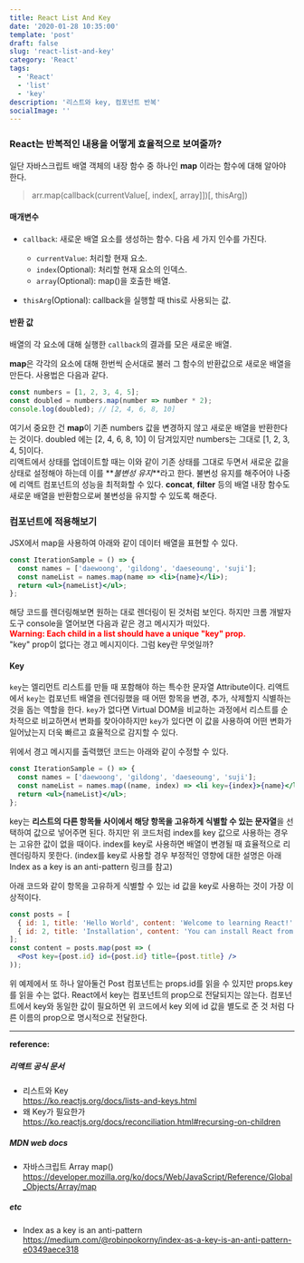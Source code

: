 ```yaml
---
title: React List And Key
date: '2020-01-28 10:35:00'
template: 'post'
draft: false
slug: 'react-list-and-key'
category: 'React'
tags:
  - 'React'
  - 'list'
  - 'key'
description: '리스트와 key, 컴포넌트 반복'
socialImage: ''
---
```


### React는 반복적인 내용을 어떻게 효율적으로 보여줄까?

일단 자바스크립트 배열 객체의 내장 함수 중 하나인 **map** 이라는 함수에 대해 알아야 한다.

> arr.map(callback(currentValue[, index[, array]])[, thisArg])

#### 매개변수

- `callback`: 새로운 배열 요소를 생성하는 함수. 다음 세 가지 인수를 가진다.

  - `currentValue`: 처리할 현재 요소.
  - `index`(Optional): 처리할 현재 요소의 인덱스.
  - `array`(Optional): map()을 호출한 배열.

- `thisArg`(Optional): callback을 실행할 때 this로 사용되는 값.

#### 반환 값

배열의 각 요소에 대해 실행한 `callback`의 결과를 모은 새로운 배열.

**map**은 각각의 요소에 대해 한번씩 순서대로 불러 그 함수의 반환값으로 새로운 배열을 만든다. 사용법은 다음과 같다.

```javascript
const numbers = [1, 2, 3, 4, 5];
const doubled = numbers.map(number => number * 2);
console.log(doubled); // [2, 4, 6, 8, 10]
```

여기서 중요한 건 **map**이 기존 numbers 값을 변경하지 않고 새로운 배열을 반환한다는 것이다. doubled 에는 [2, 4, 6, 8, 10] 이 담겨있지만 numbers는 그대로 [1, 2, 3, 4, 5]이다.  
리액트에서 상태를 업데이트할 때는 이와 같이 기존 상태를 그대로 두면서 새로운 값을 상태로 설정해야 하는데 이를 **_불변성 유지_**라고 한다. 불변성 유지를 해주어야 나중에 리액트 컴포넌트의 성능을 최적화할 수 있다. **concat**, **filter** 등의 배열 내장 함수도 새로운 배열을 반환함으로써 불변성을 유지할 수 있도록 해준다.

### 컴포넌트에 적용해보기

JSX에서 map을 사용하여 아래와 같이 데이터 배열을 표현할 수 있다.

```jsx
const IterationSample = () => {
  const names = ['daewoong', 'gildong', 'daeseoung', 'suji'];
  const nameList = names.map(name => <li>{name}</li>);
  return <ul>{nameList}</ul>;
};
```

해당 코드를 렌더링해보면 원하는 대로 렌더링이 된 것처럼 보인다. 하지만 크롬 개발자 도구 console을 열어보면 다음과 같은 경고 메시지가 떠있다.  
<span style="color:red">**Warning: Each child in a list should have a unique "key" prop.**</span>  
"key" prop이 없다는 경고 메시지이다. 그럼 key란 무엇일까?

#### Key

`key`는 엘리먼트 리스트를 만들 때 포함해야 하는 특수한 문자열 Attribute이다. 리액트에서 `key`는 컴포넌트 배열을 렌더링했을 때 어떤 항목을 변경, 추가, 삭제할지 식별하는 것을 돕는 역할을 한다. `key`가 없다면 Virtual DOM을 비교하는 과정에서 리스트를 순차적으로 비교하면서 변화를 찾아야하지만 `key`가 있다면 이 값을 사용하여 어떤 변화가 일어났는지 더욱 빠르고 효율적으로 감지할 수 있다.

위에서 경고 메시지를 출력했던 코드는 아래와 같이 수정할 수 있다.

```jsx
const IterationSample = () => {
  const names = ['daewoong', 'gildong', 'daeseoung', 'suji'];
  const nameList = names.map((name, index) => <li key={index}>{name}</li>);
  return <ul>{nameList}</ul>;
};
```

key는 **리스트의 다른 항목들 사이에서 해당 항목을 고유하게 식별할 수 있는 문자열**을 선택하여 값으로 넣어주면 된다. 하지만 위 코드처럼 index를 key 값으로 사용하는 경우는 고유한 값이 없을 때이다. index를 key로 사용하면 배열이 변경될 때 효율적으로 리렌더링하지 못한다. (index를 key로 사용할 경우 부정적인 영향에 대한 설명은 아래 Index as a key is an anti-pattern 링크를 참고)

아래 코드와 같이 항목을 고유하게 식별할 수 있는 id 값을 key로 사용하는 것이 가장 이상적이다.

```jsx
const posts = [
  { id: 1, title: 'Hello World', content: 'Welcome to learning React!' },
  { id: 2, title: 'Installation', content: 'You can install React from npm.' }
];
const content = posts.map(post => (
  <Post key={post.id} id={post.id} title={post.title} />
));
```

위 예제에서 또 하나 알아둘건 Post 컴포넌트는 props.id를 읽을 수 있지만 props.key를 읽을 수는 없다. React에서 key는 컴포넌트의 prop으로 전달되지는 않는다. 컴포넌트에서 key와 동일한 값이 필요하면 위 코드에서 key 외에 id 값을 별도로 준 것 처럼 다른 이름의 prop으로 명시적으로 전달한다.

<hr>

**reference:**

##### 리액트 공식 문서

- 리스트와 Key  
  <https://ko.reactjs.org/docs/lists-and-keys.html>
- 왜 Key가 필요한가  
  <https://ko.reactjs.org/docs/reconciliation.html#recursing-on-children>

##### MDN web docs

- 자바스크립트 Array map()
  <https://developer.mozilla.org/ko/docs/Web/JavaScript/Reference/Global_Objects/Array/map>

##### etc

- Index as a key is an anti-pattern  
  <https://medium.com/@robinpokorny/index-as-a-key-is-an-anti-pattern-e0349aece318>
